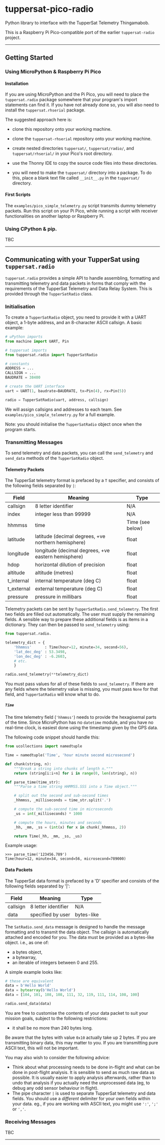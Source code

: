# tuppersat-pico-radio

Python library to interface with the TupperSat Telemetry Thingamabob.

This is a Raspberry Pi Pico-compatible port of the earlier `tuppersat-radio`
project.


* * * * * * * * * *

## Getting Started

### Using MicroPython & Raspberry Pi Pico

#### Installation

If you are using MicroPython and the Pi Pico, you will need to place the
`tuppersat.radio` package somewhere that your program's import statements can
find it. If you have not already done so, you will also need to install the
`tuppersat.rhserial` package.

The suggested approach here is:

* clone this repository onto your working machine.

* clone the `tuppersat-rhserial` repository onto your working machine.

* create nested directories `tuppersat/`, `tuppersat/radio/`, and
  `tuppersat/rhserial/` in your Pico's root directory.

* use the Thonny IDE to copy the source code files into these directories.

* you will need to make the `tuppersat/` directory into a package. To do this,
  place a blank text file called `__init__.py` in the `tuppersat/` directory.


#### First Scripts

The `examples/pico_simple_telemetry.py` script transmits dummy telemetry
packets. Run this script on your Pi Pico, while running a script with receiver
functionalities on another laptop or Raspberry Pi.

### Using CPython & pip.

TBC


* * * * * * * * * *

## Communicating with your TupperSat using `tuppersat.radio`

`tuppersat.radio` provides a simple API to handle assembling, formatting and
transmitting telemetry and data packets in forms that comply with the
requirements of the TupperSat Telemetry and Data Relay System. This is
provided through the `TupperSatRadio` class.

### Initialisation

To create a `TupperSatRadio` object, you need to provide it with a UART
object, a 1-byte address, and an 8-character ASCII callsign. A basic example:

```python
# uPython imports
from machine import UART, Pin

# tuppersat imports
from tuppersat.radio import TupperSatRadio

# constants
ADDRESS = ...
CALLSIGN = ...
BAUDRATE = 38400

# create the UART interface
uart = UART(1, baudrate=BAUDRATE, tx=Pin(4), rx=Pin(5))

radio = TupperSatRadio(uart, address, callsign)
```

We will assign callsigns and addresses to each team. See
`examples/pico_simple_telemetry.py` for a full example.

Note: you should initialise the `TupperSatRadio` object once when the program
starts.

### Transmitting Messages

To send telemetry and data packets, you can call the `send_telemetry` and
`send_data` methods of the `TupperSatRadio` object.

#### Telemetry Packets

The TupperSat telemetry format is prefaced by a `T` specifier, and consists of
the following fields separated by `|`:

  | Field       | Meaning                      | Type              |
  |-------------|------------------------------|-------------------|
  | callsign    | 8 letter identifier          | N/A               |
  | index       | integer less than 99999      | N/A               |
  | hhmmss      | time                         | Time (see below)  |
  | latitude    | latitude (decimal degrees, +ve northern hemisphere) | float |
  | longitude   | longitude (decimal degrees, +ve eastern hemisphere) | float |
  | hdop        | horizontal dilution of precision      | float    |
  | altitude    | altitude (metres)            | float             |
  | t_internal  | internal temperature (deg C) | float             |
  | t_external  | external temperature (deg C) | float             |
  | pressure    | pressure in millibars        | float             |

Telemetry packets can be sent by `TupperSatRadio.send_telemetry`. The first
two fields are filled out automatically. The user must supply the remaining
fields. A sensible way to prepare these additional fields is as items in a
dictionary. They can then be passed to `send_telemetry` using:

```python
from tuppersat.radio.

telemetry_dict = {
    'hhmmss'      : Time(hour=12, minute=34, second=56),
    'lat_dec_deg' : 53.3498,
    'lon_dec_deg' : -6.2603,
    # etc.
    }

radio.send_telemetry(**telemetry_dict)
```

You must pass values for all of these fields to `send_telemetry`. If there are
any fields where the telemetry value is missing, you must pass `None` for that
field, and `TupperSatRadio` will know what to do.

##### `Time`

The time telemetry field (`'hhmmss'`) needs to provide the hexagisemal parts
of the time. Since MicroPython has no `datetime` module, and you have no
real-time clock, is easiest done using the timestamp given by the GPS data.

The following code snippet should handle this:

```python
from ucollections import namedtuple

Time = namedtuple('Time', 'hour minute second microsecond')

def chunk(string, n):
    """Break a string into chunks of length n."""
    return (string[i:i+n] for i in range(0, len(string), n))

def parse_time(time_str):
    """Parse a time string HHMMSS.SSS into a Time object."""

    # split out the second and sub-second times
    _hhmmss, _milliseconds = time_str.split('.')

    # compute the sub-second time in microseconds
    _us = int(_milliseconds) * 1000

    # compute the hours, minutes and seconds
    _hh, _mm, _ss = (int(x) for x in chunk(_hhmmss, 2))

    return Time(_hh, _mm, _ss, _us)
```

Example usage:
```
>>> parse_time('123456.789')
Time(hour=12, minute=34, second=56, microsecond=789000)
```

#### Data Packets

The TupperSat data format is prefaced by a 'D' specifier and consists
of the following fields separated by '|':

  | Field       | Meaning                      | Type              |
  |-------------|------------------------------|-------------------|
  | callsign    | 8 letter identifier          | N/A               |
  | data        | specified by user            | bytes-like        |

The `SatRadio.send_data` message is designed to handle the message formatting
and to transmit the data object. The callsign is automatically attached and
encoded for you.  The data must be provided as a bytes-like object. i.e., as
one of:
* a bytes object,
* a bytearray,
* an iterable of integers between 0 and 255.

A simple example looks like:

```python
# these are equivalent
data = b'Hello World'
data = bytearray(b'Hello World')
data = [104, 101, 108, 108, 111, 32, 119, 111, 114, 108, 100]

radio.send_data(data)
```

You are free to customise the contents of your data packet to suit your
mission goals, subject to the following restrictions:
* it shall be no more than 240 bytes long.

Be aware that the bytes with value `0x10` actually take up 2 bytes. If you are
transmitting binary data, this may matter to you. If you are transmitting pure
ASCII text, this will not be important.

You may also wish to consider the following advice:
* Think about what processing needs to be done in-flight and what can be done
  in post-flight analysis. It is sensible to send as much raw data as
  possible. It is usually easier to apply analysis afterwards, rather than to
  undo that analysis if you actually need the unprocessed data (eg, to debug
  any odd sensor behaviour in flight).
* The pipe character `|` is used to separate TupperSat telemetry and data
  fields. You should use a _different_ delimiter for your own fields within
  your data. eg., if you are working with ASCII text, you might use `':'`,
  `';'` or `','`.


### Receiving Messages

TBC

* * * * * * * * * *